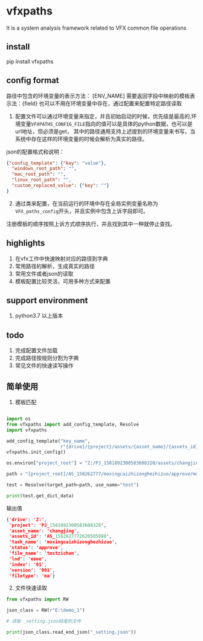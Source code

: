 # vfxpaths
It is a system analysis framework related to VFX common file operations

## install

pip install vfxpaths

## config format

路径中包含的环境变量的表示方法： [ENV_NAME]
需要返回字段中映射的模板表示法：{field}
也可以不用在环境变量中存在，通过配置来配置特定路径读取

1. 配置文件可以通过环境变量来指定，并且初始启动的时候，优先级是最高的,环境变量`VFXPATHS_CONFIG_FILE`指向的值可以是具体的python数据，也可以是url地址，但必须是get，
其中的路径通用支持上述提到的环境变量来书写，当系统中存在这样的环境变量的时候会解析为真实的路径。

json的配置格式和说明：

```json
{"config_template": {"key": "value"},
  "windows_root_path": "",
  "mac_root_path": "",
  "linux_root_path": "",
  "custom_replaced_value": {"key": ""}
}
```

2. 通过类来配置，在当前运行的环境中存在全局实例变量名称为`VFX_paths_config`开头，并且实例中包含上诉字段即可。

注册模板的顺序按照上诉方式顺序执行，并且找到其中一种就停止查找。

## highlights

1. 在vfx工作中快速映射对应的路径到字典
2. 常用路径的解析，生成真实的路径
3. 常用文件或者json的读取
4. 模板配置比较灵活，可用多种方式来配置

## support environment

1. python3.7 以上版本

## todo

1. 完成配置文件加载
2. 完成路径按规则分割为字典
3. 常见文件的快速读写操作


## 简单使用

1. 模板匹配

```python

import os
from vfxpaths import add_config_template, Resolve
import vfxpaths

add_config_template("key_name", 
                    r"{drive}/{project}/assets/{asset_name}/{assets_id}/{task_name}/{status}/{task_name}/{file_name}_{level}_{index}_v{version}.{filetype}")
vfxpaths.init_config()

os.environ["project_root"] = "Z:/PJ_1581892300583608320/assets/changjing"

path = "[project_root]/AS_158262777/moxingcaizhizonghezhizuo/approve/moxingcaizhizonghezhizuo/testzichan_eeee_01_v001.ma"

test = Resolve(target_path=path, use_name="test")

print(test.get_dict_data)

```

输出值

```json
{'drive': 'Z:',
 'project': 'PJ_1581892300583608320',
 'asset_name': 'changjing',
 'assets_id': 'AS_1582627772620505088',
 'task_name': 'moxingcaizhizonghezhizuo',
 'status': 'approve',
 'file_name': 'testzichan',
 'lod': 'eeee',
 'index': '01',
 'version': '001',
 'filetype': 'ma'}
```

2. 文件快速读取

```python
from vfxpaths import RW

json_class = RW(r"E:\demo_1")

# 读取 _setting.json结尾的文件

print(json_class.read_end_json("_setting.json"))
```

